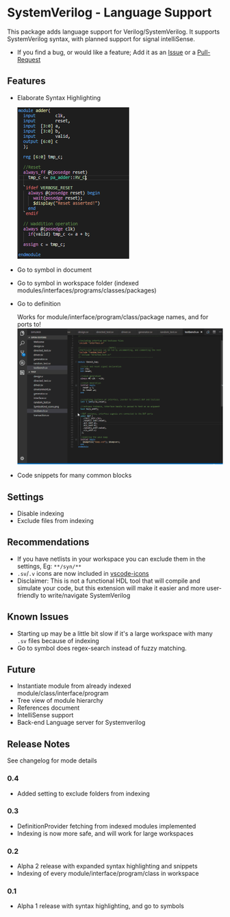 # SystemVerilog - Language Support

This package adds language support for Verilog/SystemVerilog. It supports SystemVerilog syntax, with planned support for signal intelliSense.

- If you find a bug, or would like a feature; Add it as an [Issue](https://github.com/eirikpre/VSCode-SystemVerilog/issues) or a [Pull-Request](https://github.com/eirikpre/VSCode-SystemVerilog/pulls)

## Features
- Elaborate Syntax Highlighting

    ![syntax_example](docs/syntax_example_adder.PNG)
- Go to symbol in document
- Go to symbol in workspace folder (indexed modules/interfaces/programs/classes/packages)
- Go to definition

    Works for module/interface/program/class/package names, and for ports to!
    ![goToDef_example](docs/goToDef_demo.gif)

- Code snippets for many common blocks

## Settings
- Disable indexing
- Exclude files from indexing

## Recommendations
- If you have netlists in your workspace you can exclude them in the settings, Eg: `**/syn/**`
- `.sv`/`.v` icons are now included in [vscode-icons](https://marketplace.visualstudio.com/items?itemName=robertohuertasm.vscode-icons)
- Disclaimer: This is not a functional HDL tool that will compile and simulate your code, but this extension will make it easier and more user-friendly to write/navigate SystemVerilog

## Known Issues
- Starting up may be a little bit slow if it's a large workspace with many `.sv` files because of indexing
- Go to symbol does regex-search instead of fuzzy matching.

## Future
- Instantiate module from already indexed module/class/interface/program
- Tree view of module hierarchy
- References document
- IntelliSense support
- Back-end Language server for Systemverilog

## Release Notes
See changelog for mode details

### 0.4
- Added setting to exclude folders from indexing
### 0.3
- DefinitionProvider fetching from indexed modules implemented
- Indexing is now more safe, and will work for large workspaces
### 0.2
- Alpha 2 release with expanded syntax highlighting and snippets
- Indexing of every module/interface/program/class in workspace
### 0.1
- Alpha 1 release with syntax highlighting, and go to symbols

